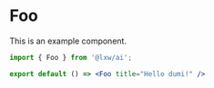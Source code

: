 # Foo

This is an example component.

```jsx
import { Foo } from '@lxw/ai';

export default () => <Foo title="Hello dumi!" />
```
